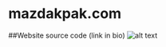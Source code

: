 # mazdakpak.com
##Website source code (link in bio)
![alt text](https://s17.picofile.com/file/8422058192/Screenshot_2021_01_20_10_57_54.png)

